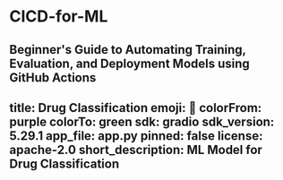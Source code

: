 # CICD-for-ML
Beginner's Guide to Automating Training, Evaluation, and Deployment Models using GitHub Actions
---
title: Drug Classification
emoji: 🦀
colorFrom: purple
colorTo: green
sdk: gradio
sdk_version: 5.29.1
app_file: app.py
pinned: false
license: apache-2.0
short_description: ML Model for Drug Classification
---